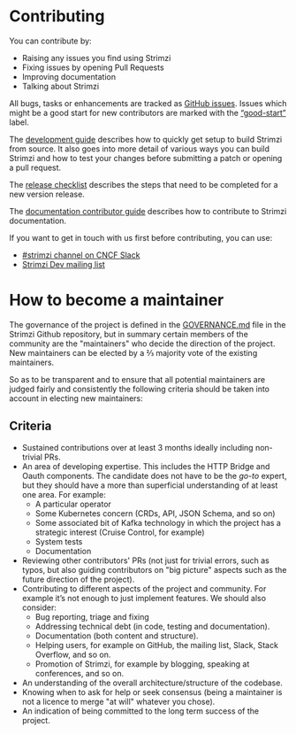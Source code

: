 # Contributing

You can contribute by:

* Raising any issues you find using Strimzi
* Fixing issues by opening Pull Requests
* Improving documentation
* Talking about Strimzi

All bugs, tasks or enhancements are tracked as [GitHub issues][issues]. Issues which might be a good start for new contributors are marked with the [“good-start”][newbie-issues] label.

The [development guide][development-guide] describes how to quickly get setup to build Strimzi from source. It also goes into more detail of various ways you can build Strimzi and how to test your changes before submitting a patch or opening a pull request.

The [release checklist][release-list] describes the steps that need to be completed for a new version release.

The [documentation contributor guide][doc-contrib-guide] describes how to contribute to Strimzi documentation.

If you want to get in touch with us first before contributing, you can use:

- [#strimzi channel on CNCF Slack](https://slack.cncf.io/)
- [Strimzi Dev mailing list](https://lists.cncf.io/g/cncf-strimzi-dev/topics)

[issues]: https://github.com/strimzi/strimzi-kafka-operator/issues
[newbie-issues]: https://github.com/strimzi/strimzi-kafka-operator/labels/good-start
[development-guide]: development-docs/DEV_GUIDE.md
[release-list]: development-docs/RELEASE.md
[doc-contrib-guide]: https://strimzi.io/contributing/guide/

# How to become a maintainer

The governance of the project is defined in the [GOVERNANCE.md](https://github.com/strimzi/strimzi-kafka-operator/blob/main/GOVERNANCE.md) file in the Strimzi Github repository, but in summary certain members of the community are the "maintainers" who decide the direction of the project. New maintainers can be elected by a ⅔ majority vote of the existing maintainers.

So as to be transparent and to ensure that all potential maintainers are judged fairly and consistently the following criteria should be taken into account in electing new maintainers:

## Criteria

* Sustained contributions over at least 3 months ideally including non-trivial PRs.
* An area of developing expertise. This includes the HTTP Bridge and Oauth components. The candidate does not have to be the _go-to_ expert, but they should have a more than superficial understanding of at least one area. For example:
    - A particular operator
    - Some Kubernetes concern (CRDs, API, JSON Schema, and so on)
    - Some associated bit of Kafka technology in which the project has a strategic interest (Cruise Control, for example)
    - System tests
    - Documentation
* Reviewing other contributors' PRs (not just for trivial errors, such as typos, but also guiding contributors on "big picture" aspects such as the future direction of the project).
* Contributing to different aspects of the project and community. For example it’s not enough to just implement features. We should also consider:
    - Bug reporting, triage and fixing
    - Addressing technical debt (in code, testing and documentation).
    - Documentation (both content and structure).
    - Helping users, for example on GitHub, the mailing list, Slack, Stack Overflow, and so on.   
    - Promotion of Strimzi, for example by blogging, speaking at conferences, and so on.
* An understanding of the overall architecture/structure of the codebase.
* Knowing when to ask for help or seek consensus (being a maintainer is not a licence to merge "at will" whatever you chose).
* An indication of being committed to the long term success of the project.

